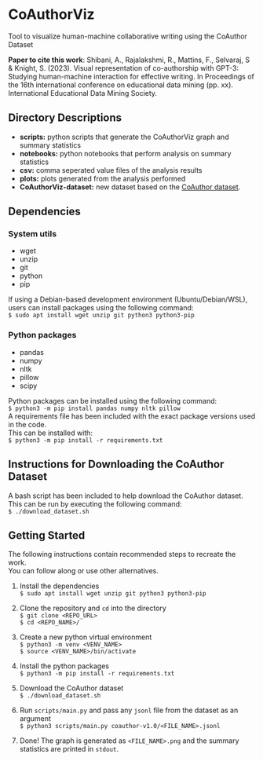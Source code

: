 # CoAuthorViz
Tool to visualize human-machine collaborative writing using the CoAuthor Dataset

**Paper to cite this work**: Shibani, A., Rajalakshmi, R., Mattins, F., Selvaraj, S & Knight, S. (2023). Visual representation of co-authorship with GPT-3: Studying human-machine interaction for effective writing. In Proceedings of the 16th international conference on educational data mining (pp. xx).  International Educational Data Mining Society.

## Directory Descriptions

- **scripts:** python scripts that generate the CoAuthorViz graph and summary statistics 
- **notebooks:** python notebooks that perform analysis on summary statistics
- **csv:** comma seperated value files of the analysis results
- **plots:** plots generated from the analysis performed
- **CoAuthorViz-dataset:** new dataset based on the [CoAuthor dataset](https://coauthor.stanford.edu/).

## Dependencies

### System utils

- wget
- unzip
- git
- python
- pip

If using a Debian-based development environment (Ubuntu/Debian/WSL), users can install packages using the following command: <br>
`$ sudo apt install wget unzip git python3 python3-pip`

### Python packages

- pandas
- numpy
- nltk
- pillow
- scipy

Python packages can be installed using the following command: <br>
`$ python3 -m pip install pandas numpy nltk pillow` <br>
A requirements file has been included with the exact package versions used in the code. <br>
This can be installed with: <br>
`$ python3 -m pip install -r requirements.txt`

## Instructions for Downloading the CoAuthor Dataset

A bash script has been included to help download the CoAuthor dataset. <br>
This can be run by executing the following command: <br>
`$ ./download_dataset.sh`

## Getting Started

The following instructions contain recommended steps to recreate the work. <br>
You can follow along or use other alternatives.

1. Install the dependencies <br>
`$ sudo apt install wget unzip git python3 python3-pip`

2. Clone the repository and `cd` into the directory <br>
`$ git clone <REPO_URL>` <br>
`$ cd <REPO_NAME>/`

3. Create a new python virtual environment <br>
`$ python3 -m venv <VENV_NAME>` <br>
`$ source <VENV_NAME>/bin/activate`

4. Install the python packages <br>
`$ python3 -m pip install -r requirements.txt`

5. Download the CoAuthor dataset <br>
`$ ./download_dataset.sh`

6. Run `scripts/main.py` and pass any `jsonl` file from the dataset as an argument <br>
`$ python3 scripts/main.py coauthor-v1.0/<FILE_NAME>.jsonl`

7. Done! The graph is generated as `<FILE_NAME>.png` and the summary statistics are printed in `stdout`.
